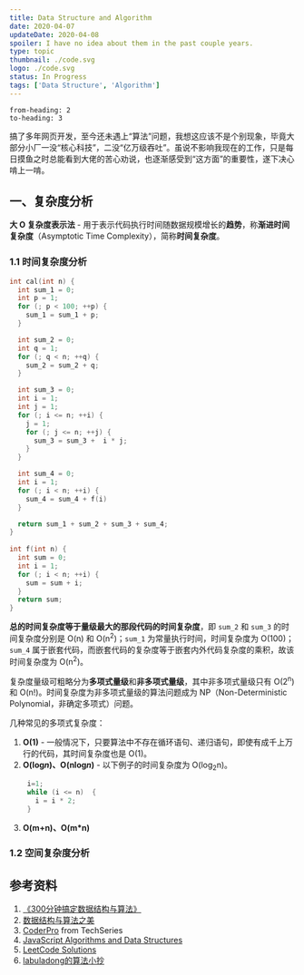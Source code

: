 ```yaml
---
title: Data Structure and Algorithm
date: 2020-04-07
updateDate: 2020-04-08
spoiler: I have no idea about them in the past couple years.
type: topic
thumbnail: ./code.svg
logo: ./code.svg
status: In Progress
tags: ['Data Structure', 'Algorithm']
---
```


```toc
from-heading: 2
to-heading: 3
```

搞了多年网页开发，至今还未遇上“算法”问题，我想这应该不是个别现象，毕竟大部分小厂一没“核心科技”，二没“亿万级吞吐”。虽说不影响我现在的工作，只是每日摸鱼之时总能看到大佬的苦心劝说，也逐渐感受到“这方面”的重要性，遂下决心啃上一啃。

## 一、复杂度分析

**大 O 复杂度表示法** - 用于表示代码执行时间随数据规模增长的**趋势**，称**渐进时间复杂度**（Asymptotic Time Complexity），简称**时间复杂度**。

### 1.1 时间复杂度分析

```cpp
int cal(int n) {
  int sum_1 = 0;
  int p = 1;
  for (; p < 100; ++p) {
    sum_1 = sum_1 + p;
  }

  int sum_2 = 0;
  int q = 1;
  for (; q < n; ++q) {
    sum_2 = sum_2 + q;
  }

  int sum_3 = 0;
  int i = 1;
  int j = 1;
  for (; i <= n; ++i) {
    j = 1; 
    for (; j <= n; ++j) {
      sum_3 = sum_3 +  i * j;
    }
  }

  int sum_4 = 0;
  int i = 1;
  for (; i < n; ++i) {
    sum_4 = sum_4 + f(i)
  }

  return sum_1 + sum_2 + sum_3 + sum_4;
}
 
int f(int n) {
  int sum = 0;
  int i = 1;
  for (; i < n; ++i) {
    sum = sum + i;
  } 
  return sum;
}
```

**总的时间复杂度等于量级最大的那段代码的时间复杂度**，即 `sum_2` 和 `sum_3` 的时间复杂度分别是 O(n) 和 O(n<sup>2</sup>)；`sum_1` 为常量执行时间，时间复杂度为 O(100)；`sum_4` 属于嵌套代码，而嵌套代码的复杂度等于嵌套内外代码复杂度的乘积，故该时间复杂度为 O(n<sup>2</sup>)。

复杂度量级可粗略分为**多项式量级**和**非多项式量级**，其中非多项式量级只有 O(2<sup>n</sup>) 和 O(n!)。时间复杂度为非多项式量级的算法问题成为 NP（Non-Deterministic Polynomial，非确定多项式）问题。

几种常见的多项式复杂度：

1. **O(1)** - 一般情况下，只要算法中不存在循环语句、递归语句，即使有成千上万行的代码，其时间复杂度也是 O(1)。
2. **O(log<i>n</i>)、O(nlog<i>n</i>)** - 以下例子的时间复杂度为 O(log<sub>2</sub>n)。
   ```cpp
    i=1;
    while (i <= n)  {
      i = i * 2;
    }
   ```
3. **O(m+n)、O(m*n)**

### 1.2 空间复杂度分析

## 参考资料

1. [《300分钟搞定数据结构与算法》](https://kaiwu.lagou.com/course/courseInfo.htm?courseId=3#/content)
2. [数据结构与算法之美](https://time.geekbang.org/column/intro/100017301)
3. [CoderPro](https://www.techseries.dev/coderpro) from TechSeries
4. [JavaScript Algorithms and Data Structures](https://github.com/trekhleb/javascript-algorithms)
5. [LeetCode Solutions](https://github.com/azl397985856/leetcode)
6. [labuladong的算法小抄](https://labuladong.gitbook.io/algo/)